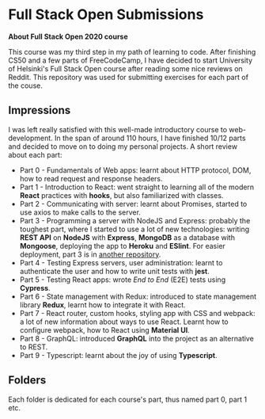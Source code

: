 
# Full Stack Open Submissions

**About Full Stack Open 2020 course**

This course was my third step in my path of learning to code. After finishing CS50 and a few parts of FreeCodeCamp, I have decided to start University of Helsinki's Full Stack Open course after reading some nice reviews on Reddit. This repository was used for submitting exercises for each part of the couse.

## Impressions

I was left really satisfied with this well-made introductory course to web-development. In the span of around 110 hours, I have finished 10/12 parts and decided to move on to doing my personal projects.
A short review about each part:

 - Part 0 - Fundamentals of Web apps:  learnt about HTTP protocol, DOM, how to read request and response headers.
 - Part 1 - Introduction to React: went straight to learning all of the modern **React** practices with **hooks**, but also familiarized with classes.
 - Part 2 - Communicating with server: learnt about Promises, started to use axios to make calls to the server.
 - Part 3 - Programming a server with NodeJS and Express: probably the toughest part, where I started to use a lot of new technologies: writing **REST API** on **NodeJS** with **Express**, **MongoDB** as a database with **Mongoose**, deploying the app to **Heroku** and **ESlint**.
 For easier deployment, part 3 is in [another repository](https://github.com/arnassavickas/Full-Stack-Open-part3).
 - Part 4 - Testing Express servers, user administration: learnt to authenticate the user and how to write unit tests with **jest**.
 - Part 5 - Testing React apps: wrote _End to End_ (E2E) tests using **Cypress**.
 - Part 6 - State management with Redux: introduced to state management library **Redux**, learnt how to integrate it with React.
 - Part 7 - React router, custom hooks, styling app with CSS and webpack: a lot of new information about ways to use React. Learnt how to configure webpack, how to React using **Material UI**.
 - Part 8 - GraphQL: introduced **GraphQL** into the project as an alternative to REST.
 - Part 9 - Typescript: learnt about the joy of using **Typescript**.

## Folders

Each folder is dedicated for each course's part, thus named part 0, part 1 etc.
